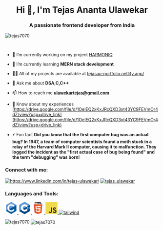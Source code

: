 <h1 align="center">Hi 👋, I'm Tejas Ananta Ulawekar</h1>
<h3 align="center">A passionate frontend developer from India</h3>

<p align="left"> <img src="https://komarev.com/ghpvc/?username=tejas7070&label=Profile%20views&color=0e75b6&style=flat" alt="tejas7070" /> </p>

<p align="left"> <a href="https://twitter.com/" target="blank"><img src="https://img.shields.io/twitter/follow/?logo=twitter&style=for-the-badge" alt="" /></a> </p>

- 🔭 I’m currently working on my project [HARMONIQ](https://github.com/tejas7070/HARMONIQ)

- 🌱 I’m currently learning **MERN stack development**

- 👨‍💻 All of my projects are available at [tejasau-portfolio.netlify.app/](tejasau-portfolio.netlify.app/)

- 💬 Ask me about **DSA,C,C++**

- 📫 How to reach me **ulawekartejas@gmail.com**

- 📄 Know about my experiences [https://drive.google.com/file/d/1OeIEQ2xKxJRcQXD3xt43YC9FEVmOr4dZ/view?usp=drive_link](https://drive.google.com/file/d/1OeIEQ2xKxJRcQXD3xt43YC9FEVmOr4dZ/view?usp=drive_link)

- ⚡ Fun fact **Did you know that the first computer bug was an actual bug? In 1947, a team of computer scientists found a moth stuck in a relay of the Harvard Mark II computer, causing it to malfunction. They logged the incident as the "first actual case of bug being found" and the term "debugging" was born!**

<h3 align="left">Connect with me:</h3>
<p align="left">
<a href="https://linkedin.com/in/https://www.linkedin.com/in/tejas-ulawekar/" target="blank"><img align="center" src="https://raw.githubusercontent.com/rahuldkjain/github-profile-readme-generator/master/src/images/icons/Social/linked-in-alt.svg" alt="https://www.linkedin.com/in/tejas-ulawekar/" height="30" width="40" /></a>
<a href="https://instagram.com/tejas_ulawekar" target="blank"><img align="center" src="https://raw.githubusercontent.com/rahuldkjain/github-profile-readme-generator/master/src/images/icons/Social/instagram.svg" alt="tejas_ulawekar" height="30" width="40" /></a>
</p>

<h3 align="left">Languages and Tools:</h3>
<p align="left"> <a href="https://www.cprogramming.com/" target="_blank" rel="noreferrer"> <img src="https://raw.githubusercontent.com/devicons/devicon/master/icons/c/c-original.svg" alt="c" width="40" height="40"/> </a> <a href="https://www.w3schools.com/cpp/" target="_blank" rel="noreferrer"> <img src="https://raw.githubusercontent.com/devicons/devicon/master/icons/cplusplus/cplusplus-original.svg" alt="cplusplus" width="40" height="40"/> </a> <a href="https://www.w3.org/html/" target="_blank" rel="noreferrer"> <img src="https://raw.githubusercontent.com/devicons/devicon/master/icons/html5/html5-original-wordmark.svg" alt="html5" width="40" height="40"/> </a> <a href="https://developer.mozilla.org/en-US/docs/Web/JavaScript" target="_blank" rel="noreferrer"> <img src="https://raw.githubusercontent.com/devicons/devicon/master/icons/javascript/javascript-original.svg" alt="javascript" width="40" height="40"/> </a> <a href="https://tailwindcss.com/" target="_blank" rel="noreferrer"> <img src="https://www.vectorlogo.zone/logos/tailwindcss/tailwindcss-icon.svg" alt="tailwind" width="40" height="40"/> </a> </p>

<p><img align="left" src="https://github-readme-stats.vercel.app/api/top-langs?username=tejas7070&show_icons=true&locale=en&layout=compact" alt="tejas7070" /></p>

<p>&nbsp;<img align="center" src="https://github-readme-stats.vercel.app/api?username=tejas7070&show_icons=true&locale=en" alt="tejas7070" /></p>
